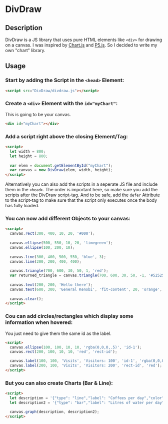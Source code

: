 # DivDraw

## Description

DivDraw is a JS library that uses pure HTML elements like `<div>` for drawing on a canvas.
I was inspired by [Chart.js](https://github.com/chartjs/Chart.js) and [P5.js](https://github.com/processing/p5.js/).
So I decided to write my own "chart" library.

## Usage

### Start by adding the Script in the `<head>` Element:

```html
<script src="DivDraw/divdraw.js"></script>
```

### Create a `<div>` Element with the `id="myChart"`:
This is going to be your canvas.

```html
<div id="myChart"></div>
```

### Add a script right above the closing <body> Element/Tag:

```html
<script>
  let width = 800;
  let height = 800;
  
  var elem = document.getElementById("myChart");
  var canvas = new DivDraw(elem, width, height);
</script>
```
Alternatively you can also add the scripts in a seperate JS file and include them in the `<head>`. 
The order is important here, so make sure you add the scripts after the DivDraw script-tag.
And to be safe, add the `defer` Attribute to the script-tag to make sure that the script only executes once the body has fully loaded.

### You can now add different Objects to your canvas:

```html
<script>
  canvas.rect(300, 400, 10, 20, '#000');
  
  canvas.ellipse(500, 550, 10, 20, 'limegreen');
  canvas.ellipse(100, 200, 10);
  
  canvas.line(300, 400, 500, 550, 'blue', 3);
  canvas.line(200, 200, 400, 400);
  
  canvas.triangle(700, 600, 30, 50, 1, 'red');
  var returned_triangle = canvas.triangle(700, 600, 30, 50, -1, '#525252', true);
  
  canvas.text(200, 200, 'Hello there');
  canvas.text(600, 300, 'General Kenobi', 'fit-content', 20, 'orange', true);
  
  canvas.clear();
</script>
```

### Cou can add circles/rectangles which display some information when hovered:
You just need to give them the same id as the label.

```html
<script>
  canvas.ellipse(100, 100, 10, 10, 'rgba(0,0,0,.5)', 'id-1');
  canvas.rect(200, 100, 10, 10, 'red', 'rect-id');

  canvas.label(100, 100, 'Visits', 'Visitors: 100', 'id-1', 'rgba(0,0,0,.5)');
  canvas.label(200, 100, 'Visits', 'Visitors: 200', 'rect-id', 'red');
</script>
```

### But you can also create Charts (Bar & Line):

```html
<script>
  let description = '{"type": "line","label": "Coffees per day","color": "rgb(0, 173, 255)","stroke": 8,"lineColor": "rgb(0, 173, 255)","lineStroke": 2,"fill": "rgba(0, 173, 255, .1)","labels": ["22.05", "23.05", "24.05", "25.05", "26.05", "27.05", "28.05", "29.05"], "data": [8, 4, 5.5, 7, 9, 2, 2, 5],"dataLabels": ["Sunday", "Monday", "Tuesday", "Wednesday", "Thursday", "Friday", "Saturday", "Sunday"]}';
  let description2 = '{"type": "bar","label": "Litres of water per day","color": "blue","labels": ["22.05", "23.05", "24.05", "25.05", "26.05", "27.05", "28.05", "29.05"], "data": [2.5, 3, 2.4, 2.1, 1.9, 2.5, 2.8, 3.4],"dataLabels": ["Sunday", "Monday", "Tuesday", "Wednesday", "Thursday", "Friday", "Saturday", "Sunday"]}';               

  canvas.graph(description, description2);
</script>
```
